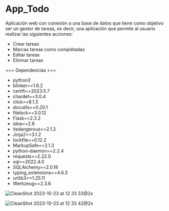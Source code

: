# App_Todo

Aplicación web con conexión a una base de datos que tiene como objetivo ser un gestor de tareas, es decir, una aplicación que permite al usuario realizar las siguientes acciones:
- Crear tareas
- Marcas tareas como completadas
- Editar tareas
- Elimnar tareas

=== Dependencias ===
- python3
- blinker==1.6.2
- certifi==2023.5.7
- chardet==3.0.4
- click==8.1.3
- docutils==0.20.1
- filelock==3.0.12
- Flask==2.3.2
- idna==2.8
- itsdangerous==2.1.2
- Jinja2==3.1.2
- lockfile==0.12.2
- MarkupSafe==2.1.3
- python-daemon==2.2.4
- requests==2.22.0
- sql==2022.4.0
- SQLAlchemy==2.0.16
- typing_extensions==4.6.3
- urllib3==1.25.11
- Werkzeug==2.3.6
  
![CleanShot 2023-10-23 at 12 33 33@2x](https://github.com/CharlyCRM/App_ToDo/assets/136794111/389801f4-3168-4892-be9d-0098b943e8e9)

![CleanShot 2023-10-23 at 12 33 42@2x](https://github.com/CharlyCRM/App_ToDo/assets/136794111/c3978d05-ac32-4537-9541-ecf360d898c8)
